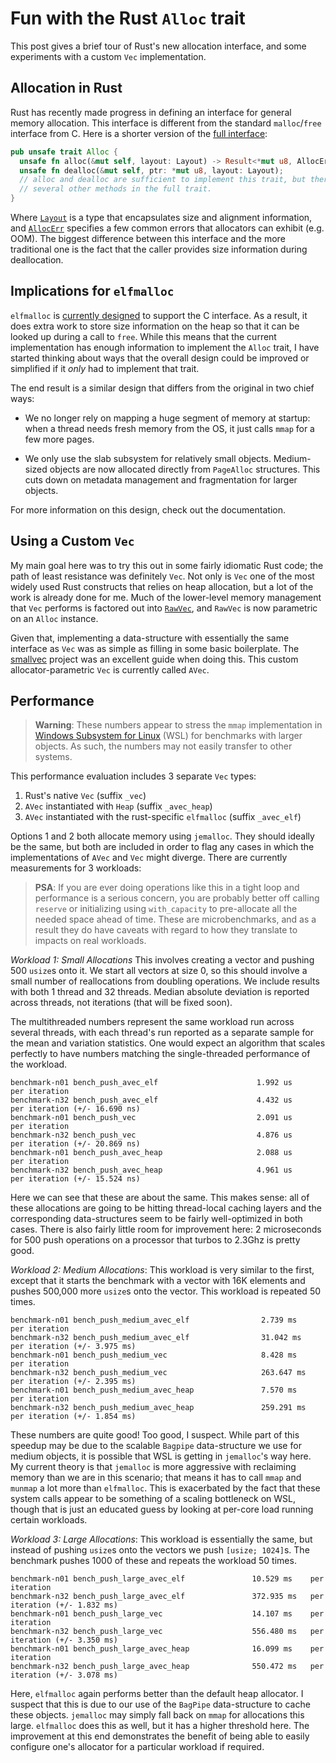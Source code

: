 # Fun with the Rust `Alloc` trait

This post gives a brief tour of Rust's new allocation interface, and some
experiments with a custom `Vec` implementation.

## Allocation in Rust

Rust has recently made progress in defining an interface for general memory
allocation. This interface is different from the standard `malloc`/`free`
interface from C. Here is a shorter version of the [full
interface](https://doc.rust-lang.org/nightly/alloc/allocator/trait.Alloc.html):

```rust
pub unsafe trait Alloc {
  unsafe fn alloc(&mut self, layout: Layout) -> Result<*mut u8, AllocErr>;
  unsafe fn dealloc(&mut self, ptr: *mut u8, layout: Layout);
  // alloc and dealloc are sufficient to implement this trait, but there are
  // several other methods in the full trait.
}
```

Where
[`Layout`](https://doc.rust-lang.org/nightly/alloc/allocator/struct.Layout.html)
is a type that encapsulates size and alignment information, and
[`AllocErr`](https://doc.rust-lang.org/nightly/alloc/allocator/enum.AllocErr.html)
specifies a few common errors that allocators can exhibit (e.g. OOM). The
biggest difference between this interface and the more traditional one is the
fact that the caller provides size information during deallocation.

## Implications for `elfmalloc`

`elfmalloc` is
[currently designed](https://github.com/ezrosent/allocators-rs/blob/master/info/elfmalloc.md)
to support the C interface. As a result, it does extra work to store size
information on the heap so that it can be looked up during a call to `free`.
While this means that the current implementation has enough information to
implement the `Alloc` trait, I have started thinking about ways that the overall
design could be improved or simplified if it *only* had to implement that trait. 

The end result is a similar design that differs from the original in two chief
ways:

* We no longer rely on mapping a huge segment of memory at startup: when a
  thread needs fresh memory from the OS, it just calls `mmap` for a few more
  pages.

* We only use the slab subsystem for relatively small objects. Medium-sized
  objects are now allocated directly from `PageAlloc` structures. This cuts down
  on metadata management and fragmentation for larger objects.

<!-- TODO(ezrosent): fill in this link once pushed to master -->
For more information on this design, check out the documentation.

## Using a Custom `Vec`

My main goal here was to try this out in some fairly idiomatic Rust code; the
path of least resistance was definitely `Vec`. Not only is `Vec` one of the most
widely used Rust constructs that relies on heap allocation, but a lot of the
work is already done for me. Much of the lower-level memory management that
`Vec` performs is factored out into
[`RawVec`](https://doc.rust-lang.org/nightly/alloc/raw_vec/struct.RawVec.html),
and `RawVec` is now parametric on an `Alloc` instance.

Given that, implementing a data-structure with essentially the same interface as
`Vec` was as simple as filling in some basic boilerplate. The
[smallvec](https://github.com/servo/rust-smallvec) project was an excellent
guide when doing this. This custom allocator-parametric `Vec` is currently
called `AVec`.

## Performance

> **Warning**: These numbers appear to stress the `mmap` implementation in
> [Windows Subsystem for Linux](https://blogs.msdn.microsoft.com/commandline/learn-about-bash-on-windows-subsystem-for-linux/)
> (WSL) for benchmarks with larger objects. As such, the numbers may not easily
> transfer to other systems. 

This performance evaluation includes 3 separate `Vec` types:

1. Rust's native `Vec` (suffix `_vec`)
2. `AVec` instantiated with `Heap`  (suffix `_avec_heap`)
3. `AVec` instantiated with the rust-specific `elfmalloc` (suffix `_avec_elf`)

Options 1 and 2 both allocate memory using `jemalloc`. They should ideally be
the same, but both are included in order to flag any cases in which the
implementations of `AVec` and `Vec` might diverge. There are currently
measurements for 3 workloads:

> **PSA**: If you are ever doing operations like this in a tight loop and
> performance is a serious concern, you are probably better off calling `reserve`
> or initializing using `with_capacity` to pre-allocate all the needed space ahead
> of time. These are microbenchmarks, and as a result they do have caveats with
> regard to how they translate to impacts on real workloads.

*Workload 1: Small Allocations* This involves creating a vector and pushing 500
`usize`s onto it. We start all vectors at size 0, so this should involve a small
number of reallocations from doubling operations. We include results with both 1
thread and 32 threads. Median absolute deviation is reported across threads, not
iterations (that will be fixed soon).

The multithreaded numbers represent the same workload run across several
threads, with each thread's run reported as a separate sample for the mean and
variation statistics. One would expect an algorithm that scales perfectly to
have numbers matching the single-threaded performance of the workload.

```
benchmark-n01 bench_push_avec_elf                      1.992 us     per iteration
benchmark-n32 bench_push_avec_elf                      4.432 us     per iteration (+/- 16.690 ns)
benchmark-n01 bench_push_vec                           2.091 us     per iteration
benchmark-n32 bench_push_vec                           4.876 us     per iteration (+/- 20.869 ns)
benchmark-n01 bench_push_avec_heap                     2.088 us     per iteration
benchmark-n32 bench_push_avec_heap                     4.961 us     per iteration (+/- 15.524 ns)
```

Here we can see that these are about the same. This makes sense: all of these
allocations are going to be hitting thread-local caching layers and the
corresponding data-structures seem to be fairly well-optimized in both cases.
There is also fairly little room for improvement here: 2 microseconds for 500
push operations on a processor that turbos to 2.3Ghz is pretty good.

*Workload 2: Medium Allocations*: This workload is very similar to the first,
except that it starts the benchmark with a vector with 16K elements and pushes
500,000 more `usize`s onto the vector. This workload is repeated 50 times.

```
benchmark-n01 bench_push_medium_avec_elf                2.739 ms     per iteration
benchmark-n32 bench_push_medium_avec_elf                31.042 ms    per iteration (+/- 3.975 ms)
benchmark-n01 bench_push_medium_vec                     8.428 ms     per iteration
benchmark-n32 bench_push_medium_vec                     263.647 ms   per iteration (+/- 2.395 ms)
benchmark-n01 bench_push_medium_avec_heap               7.570 ms     per iteration
benchmark-n32 bench_push_medium_avec_heap               259.291 ms   per iteration (+/- 1.854 ms)
```

These numbers are quite good! Too good, I suspect. While part of this speedup
may be due to the scalable `Bagpipe` data-structure we use for medium objects,
it is possible that WSL is getting in `jemalloc`'s way here. My current theory
is that `jemalloc` is more aggressive with reclaiming memory than we are in this
scenario; that means it has to call `mmap` and `munmap` a lot more than
`elfmalloc`. This is exacerbated by the fact that these system calls appear to
be something of a scaling bottleneck on WSL, though that is just an educated
guess by looking at per-core load running certain workloads.


*Workload 3: Large Allocations*: This workload is essentially the same, but
instead of pushing `usize`s onto the vectors we push `[usize; 1024]`s. The
benchmark pushes 1000 of these and repeats the workload 50 times.

```
benchmark-n01 bench_push_large_avec_elf               10.529 ms    per iteration
benchmark-n32 bench_push_large_avec_elf               372.935 ms   per iteration (+/- 1.832 ms)
benchmark-n01 bench_push_large_vec                    14.107 ms    per iteration
benchmark-n32 bench_push_large_vec                    556.480 ms   per iteration (+/- 3.350 ms)
benchmark-n01 bench_push_large_avec_heap              16.099 ms    per iteration
benchmark-n32 bench_push_large_avec_heap              550.472 ms   per iteration (+/- 3.078 ms)
```

Here, `elfmalloc` again performs better than the default heap allocator. I
suspect that this is due to our use of the `BagPipe` data-structure to cache
these objects. `jemalloc` may simply fall back on `mmap` for allocations this
large. `elfmalloc` does this as well, but it has a higher threshold here. The
improvement at this end demonstrates the benefit of being able to easily
configure one's allocator for a particular workload if required. 



